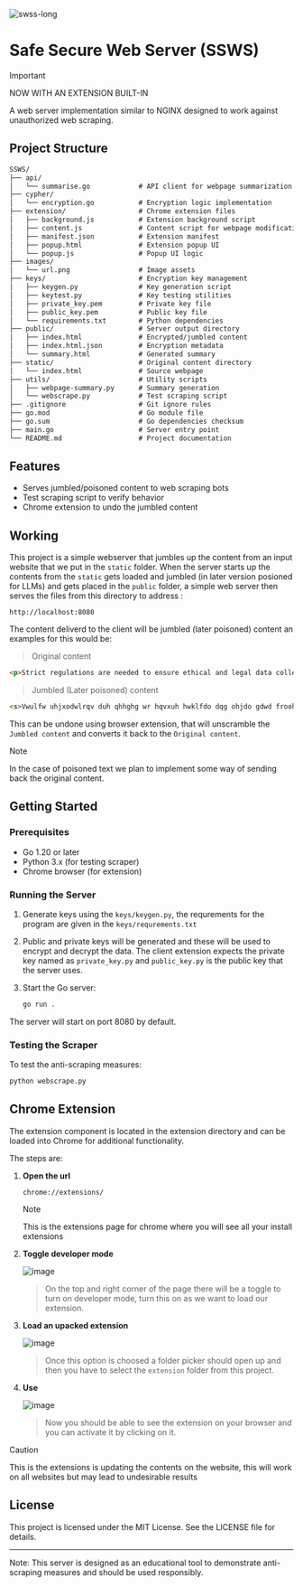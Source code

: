 ![swss-long](https://github.com/user-attachments/assets/370af212-60aa-4140-ad0e-8c0d008276be)


# Safe Secure Web Server (SSWS)

> [!IMPORTANT]
> NOW WITH AN EXTENSION BUILT-IN

A web server implementation similar to NGINX designed to work against unauthorized web scraping.

## Project Structure

```txt
SSWS/
├── api/
│   └── summarise.go            # API client for webpage summarization
├── cypher/
│   └── encryption.go           # Encryption logic implementation
├── extension/                  # Chrome extension files
│   ├── background.js           # Extension background script
│   ├── content.js              # Content script for webpage modification
│   ├── manifest.json           # Extension manifest
│   ├── popup.html              # Extension popup UI
│   └── popup.js                # Popup UI logic
├── images/
│   └── url.png                 # Image assets
├── keys/                       # Encryption key management
│   ├── keygen.py               # Key generation script
│   ├── keytest.py              # Key testing utilities
│   ├── private_key.pem         # Private key file
│   ├── public_key.pem          # Public key file
│   └── requirements.txt        # Python dependencies
├── public/                     # Server output directory
│   ├── index.html              # Encrypted/jumbled content
│   ├── index.html.json         # Encryption metadata
│   └── summary.html            # Generated summary
├── static/                     # Original content directory
│   └── index.html              # Source webpage
├── utils/                      # Utility scripts
│   ├── webpage-summary.py      # Summary generation
│   └── webscrape.py            # Test scraping script
├── .gitignore                  # Git ignore rules
├── go.mod                      # Go module file
├── go.sum                      # Go dependencies checksum
├── main.go                     # Server entry point
└── README.md                   # Project documentation
```

## Features

- Serves jumbled/poisoned content to web scraping bots
- Test scraping script to verify behavior
- Chrome extension to undo the jumbled content

## Working

This project is a simple webserver that jumbles up the content from an input website that we put in the ` static ` folder. When the server starts up the contents from the ` static ` gets loaded and jumbled (in later version posioned for LLMs) and gets placed in the ` public ` folder, a simple web server then serves the files from this directory to address :

```text
http://localhost:8080
```

The content deliverd to the client will be jumbled (later poisoned) content an examples for this would be:

> Original content

```html
<p>Strict regulations are needed to ensure ethical and legal data collection practices.</p>
```

> Jumbled (Later poisoned) content

```html
<s>Vwulfw uhjxodwlrqv duh qhhghg wr hqvxuh hwklfdo dqg ohjdo gdwd froohfwlrq sudfwlfhv.</s>
```

This can be undone using browser extension, that will unscramble the `Jumbled content` and converts it back to the `Original content`.

> [!NOTE]
> In the case of poisoned text we plan to implement some way of sending back the original content.

## Getting Started

### Prerequisites

- Go 1.20 or later
- Python 3.x (for testing scraper)
- Chrome browser (for extension)

### Running the Server

1. Generate keys using the `keys/keygen.py`, the requrements for the program are given in the `keys/requrements.txt`

2. Public and private keys will be generated and these will be used to encrypt and decrypt the data. The client extension expects the private key named as `private_key.py` and `public_key.py` is the public key that the server uses.

3. Start the Go server:

    ```sh
    go run .
    ```

The server will start on port 8080 by default.

### Testing the Scraper

To test the anti-scraping measures:

```sh
python webscrape.py
```

## Chrome Extension

The extension component is located in the extension directory and can be loaded into Chrome for additional functionality.

The steps are:

1. **Open the url**

    ```text
    chrome://extensions/
    ```

    > [!NOTE]
    > This is the extensions page for chrome where you will see all your install extensions

2. **Toggle developer mode**

    ![image](https://github.com/user-attachments/assets/bf000a0b-c790-4df8-b615-bc5b18a34c26)

    > On the top and right corner of the page there will be a toggle to turn on developer mode, turn this on as we want to load our extension.

3. **Load an upacked extension**

    ![image](https://github.com/user-attachments/assets/410031c4-f322-4630-bb18-8a0a16f2eb7c)

    > Once this option is choosed a folder picker should open up and then you have to select the `extension` folder from this project.

4. **Use**

    ![image](https://github.com/user-attachments/assets/5a89da02-7409-4361-84fb-7b8f7d488653)

    > Now you should be able to see the extension on your browser and you can activate it by clicking on it.

> [!CAUTION]
> This is the extensions is updating the contents on the website, this will work on all websites but may lead to undesirable results

## License

This project is licensed under the MIT License. See the LICENSE file for details.

---

Note: This server is designed as an educational tool to demonstrate anti-scraping measures and should be used responsibly.

